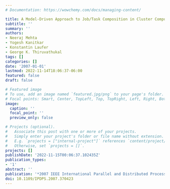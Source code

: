 ```yaml
---
# Documentation: https://wowchemy.com/docs/managing-content/

title: A Model-Driven Approach to Job/Task Composition in Cluster Computing
subtitle: ''
summary: ''
authors:
- Neeraj Mehta
- Yogesh Kanitkar
- Konstantin Laufer
- George K. Thiruvathukal
tags: []
categories: []
date: '2007-01-01'
lastmod: 2022-11-14T18:06:37-06:00
featured: false
draft: false

# Featured image
# To use, add an image named `featured.jpg/png` to your page's folder.
# Focal points: Smart, Center, TopLeft, Top, TopRight, Left, Right, BottomLeft, Bottom, BottomRight.
image:
  caption: ''
  focal_point: ''
  preview_only: false

# Projects (optional).
#   Associate this post with one or more of your projects.
#   Simply enter your project's folder or file name without extension.
#   E.g. `projects = ["internal-project"]` references `content/project/deep-learning/index.md`.
#   Otherwise, set `projects = []`.
projects: []
publishDate: '2022-11-15T00:06:37.102435Z'
publication_types:
- '1'
abstract: ''
publication: '*2007 IEEE International Parallel and Distributed Processing Symposium*'
doi: 10.1109/IPDPS.2007.370423
---
```

